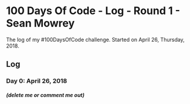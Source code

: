 # 100 Days Of Code - Log - Round 1 - Sean Mowrey
The log of my #100DaysOfCode challenge. 
Started on April 26, Thursday, 2018.
## Log

### Day 0: April 26, 2018 
##### (delete me or comment me out)
